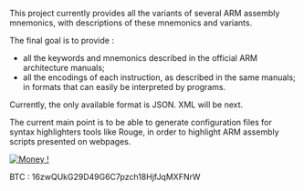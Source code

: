 This project currently provides all the variants of several ARM assembly mnemonics, with descriptions of these mnemonics and variants.

The final goal is to provide :
- all the keywords and mnemonics described in the official ARM architecture manuals;
- all the encodings of each instruction, as described in the same manuals;
in formats that can easily be interpreted by programs.

Currently, the only available format is JSON. XML will be next.

The current main point is to be able to generate configuration files for syntax highlighters tools like Rouge, in order to highlight ARM assembly scripts presented on webpages.


[![Money !](https://pledgie.com/campaigns/32702.png?skin_name=chrome)](https://pledgie.com/campaigns/32702)

BTC : 16zwQUkG29D49G6C7pzch18HjfJqMXFNrW

